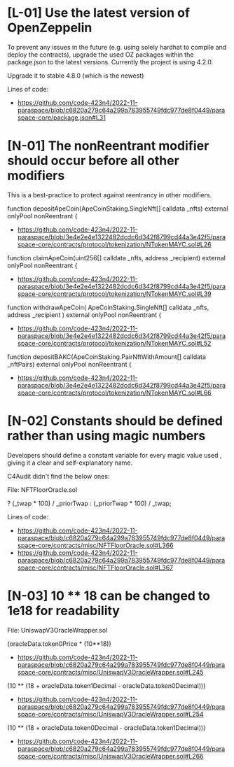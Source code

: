 #  [L-01] Use the latest version of OpenZeppelin

To prevent any issues in the future (e.g. using solely hardhat to compile and deploy the contracts), upgrade the used OZ packages within the package.json to the latest versions. Currently the project is using 4.2.0. 

Upgrade it to stable 4.8.0 (which is the newest)

Lines of code:

- https://github.com/code-423n4/2022-11-paraspace/blob/c6820a279c64a299a783955749fdc977de8f0449/paraspace-core/package.json#L31


# [N-01] The nonReentrant modifier should occur before all other modifiers

This is a best-practice to protect against reentrancy in other modifiers. 

function depositApeCoin(ApeCoinStaking.SingleNft[] calldata _nfts)
        external
        onlyPool
        nonReentrant
    {

- https://github.com/code-423n4/2022-11-paraspace/blob/3e4e2e4e1322482dcdc6d342f8799cd44a3e42f5/paraspace-core/contracts/protocol/tokenization/NTokenMAYC.sol#L26

 function claimApeCoin(uint256[] calldata _nfts, address _recipient)
        external
        onlyPool
        nonReentrant
    {

- https://github.com/code-423n4/2022-11-paraspace/blob/3e4e2e4e1322482dcdc6d342f8799cd44a3e42f5/paraspace-core/contracts/protocol/tokenization/NTokenMAYC.sol#L39

function withdrawApeCoin(
        ApeCoinStaking.SingleNft[] calldata _nfts,
        address _recipient
    ) external onlyPool nonReentrant {

- https://github.com/code-423n4/2022-11-paraspace/blob/3e4e2e4e1322482dcdc6d342f8799cd44a3e42f5/paraspace-core/contracts/protocol/tokenization/NTokenMAYC.sol#L52

 function depositBAKC(ApeCoinStaking.PairNftWithAmount[] calldata _nftPairs)
        external
        onlyPool
        nonReentrant
    {

- https://github.com/code-423n4/2022-11-paraspace/blob/3e4e2e4e1322482dcdc6d342f8799cd44a3e42f5/paraspace-core/contracts/protocol/tokenization/NTokenMAYC.sol#L66


# [N-02] Constants should be defined rather than using magic numbers

Developers should define a constant variable for every magic value used , giving it a clear and self-explanatory name.

C4Audit didn't find the below ones:

File: NFTFloorOracle.sol

  ? (_twap * 100) / _priorTwap
   : (_priorTwap * 100) / _twap;

Lines of code:

- https://github.com/code-423n4/2022-11-paraspace/blob/c6820a279c64a299a783955749fdc977de8f0449/paraspace-core/contracts/misc/NFTFloorOracle.sol#L366
- https://github.com/code-423n4/2022-11-paraspace/blob/c6820a279c64a299a783955749fdc977de8f0449/paraspace-core/contracts/misc/NFTFloorOracle.sol#L367


# [N-03] 10 ** 18 can be changed to 1e18 for readability

File: UniswapV3OracleWrapper.sol

(oracleData.token0Price * (10**18)) 

- https://github.com/code-423n4/2022-11-paraspace/blob/c6820a279c64a299a783955749fdc977de8f0449/paraspace-core/contracts/misc/UniswapV3OracleWrapper.sol#L245

(10 **
                            (18 +
                                oracleData.token1Decimal -
                                oracleData.token0Decimal)))

- https://github.com/code-423n4/2022-11-paraspace/blob/c6820a279c64a299a783955749fdc977de8f0449/paraspace-core/contracts/misc/UniswapV3OracleWrapper.sol#L254

 (10 **
                            (18 +
                                oracleData.token0Decimal -
                                oracleData.token1Decimal)))

- https://github.com/code-423n4/2022-11-paraspace/blob/c6820a279c64a299a783955749fdc977de8f0449/paraspace-core/contracts/misc/UniswapV3OracleWrapper.sol#L266

